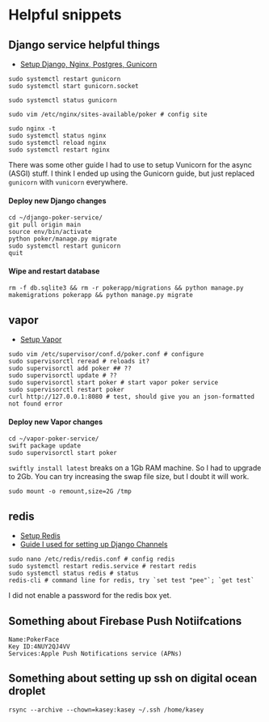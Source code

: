 # Helpful snippets

## Django service helpful things
- [Setup Django, Nginx, Postgres, Gunicorn](https://www.digitalocean.com/community/tutorials/how-to-set-up-django-with-postgres-nginx-and-gunicorn-on-ubuntu)
```
sudo systemctl restart gunicorn
sudo systemctl start gunicorn.socket

sudo systemctl status gunicorn

sudo vim /etc/nginx/sites-available/poker # config site

sudo nginx -t
sudo systemctl status nginx
sudo systemctl reload nginx
sudo systemctl restart nginx
```

There was some other guide I had to use to setup Vunicorn for the async (ASGI) stuff. I think I ended up using the Gunicorn guide, but just replaced `gunicorn` with `vunicorn` 
everywhere.

#### Deploy new Django changes
```
cd ~/django-poker-service/
git pull origin main
source env/bin/activate
python poker/manage.py migrate
sudo systemctl restart gunicorn
quit
```

#### Wipe and restart database
```
rm -f db.sqlite3 && rm -r pokerapp/migrations && python manage.py makemigrations pokerapp && python manage.py migrate
```

## vapor
- [Setup Vapor](https://docs.vapor.codes/deploy/digital-ocean/)
```
sudo vim /etc/supervisor/conf.d/poker.conf # configure
sudo supervisorctl reread # reloads it?
sudo supervisorctl add poker ## ??
sudo supervisorctl update # ?? 
sudo supervisorctl start poker # start vapor poker service
sudo supervisorctl restart poker
curl http://127.0.0.1:8080 # test, should give you an json-formatted not found error
```

#### Deploy new Vapor changes
```
cd ~/vapor-poker-service/
swift package update
sudo supervisorctl start poker
```

`swiftly install latest` breaks on a 1Gb RAM machine. So I had to upgrade to 2Gb. You can try increasing the swap file size, but I doubt it will work. 
```
sudo mount -o remount,size=2G /tmp
```

## redis
- [Setup Redis](https://www.digitalocean.com/community/tutorials/how-to-install-and-secure-redis-on-ubuntu-22-04)
- [Guide I used for setting up Django Channels](https://channels.readthedocs.io/en/latest/tutorial/part_2.html)

```
sudo nano /etc/redis/redis.conf # config redis
sudo systemctl restart redis.service # restart redis
sudo systemctl status redis # status
redis-cli # command line for redis, try `set test "pee"`; `get test`
```

I did not enable a password for the redis box yet.

## Something about Firebase Push Notiifcations
```
Name:PokerFace
Key ID:4NUY2QJ4VV
Services:Apple Push Notifications service (APNs)
```

## Something about setting up ssh on digital ocean droplet
```
rsync --archive --chown=kasey:kasey ~/.ssh /home/kasey
```